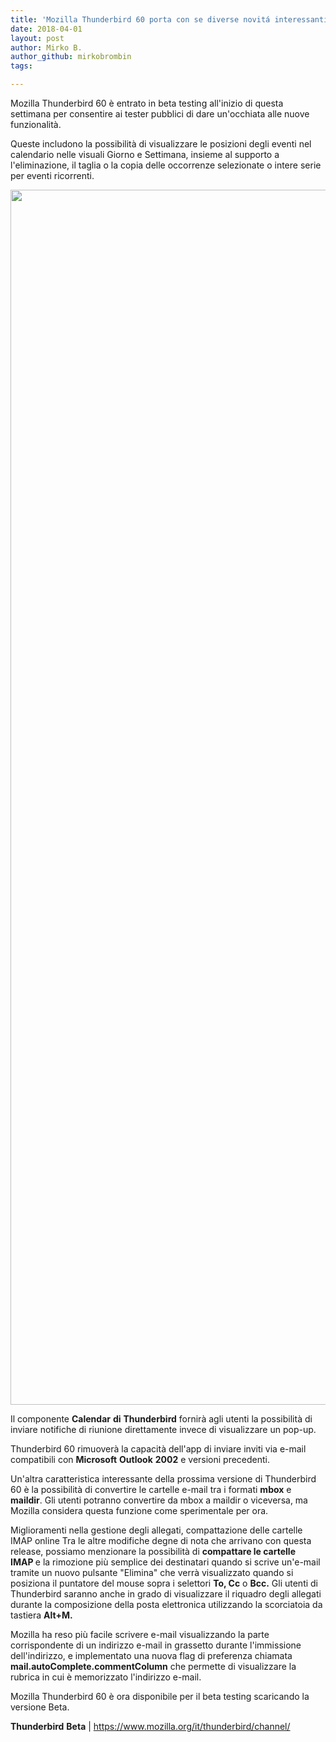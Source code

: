```yaml
---
title: 'Mozilla Thunderbird 60 porta con se diverse novitá interessanti'
date: 2018-04-01
layout: post
author: Mirko B.
author_github: mirkobrombin
tags:

---
```

<p>Mozilla Thunderbird 60 è entrato in beta testing all'inizio di questa settimana per consentire ai tester pubblici di dare un'occhiata alle nuove funzionalità.</p><p>Queste includono la possibilità di visualizzare le posizioni degli eventi nel calendario nelle visuali Giorno e Settimana, insieme al supporto a l'eliminazione, il taglia o la copia delle occorrenze selezionate o intere serie per eventi ricorrenti.</p><p><a href="https://linuxhub.it/wordpress/wp-content/uploads/2018/04/mozilla-thunderbird-60-to-bring-calendar-improvements-mbox-maildir-conversions-520493-2.jpg"><img class=" size-full wp-image-371" alt="" height="1944" src="https://linuxhub.it/wordpress/wp-content/uploads/2018/04/mozilla-thunderbird-60-to-bring-calendar-improvements-mbox-maildir-conversions-520493-2.jpg" width="2836" /></a></p><p>Il componente <strong>Calendar</strong> <strong>di</strong> <strong>Thunderbird</strong> fornirà agli utenti la possibilità di inviare notifiche di riunione direttamente invece di visualizzare un pop-up.</p><p>Thunderbird 60 rimuoverà la capacità dell'app di inviare inviti via e-mail compatibili con <strong>Microsoft</strong> <strong>Outlook</strong> <strong>2002</strong> e versioni precedenti.</p><p>Un'altra caratteristica interessante della prossima versione di Thunderbird 60 è la possibilità di convertire le cartelle e-mail tra i formati <strong>mbox</strong> e <strong>maildir</strong>. Gli utenti potranno convertire da mbox a maildir o viceversa, ma Mozilla considera questa funzione come sperimentale per ora.</p><p>Miglioramenti nella gestione degli allegati, compattazione delle cartelle IMAP online Tra le altre modifiche degne di nota che arrivano con questa release, possiamo menzionare la possibilità di <strong>compattare le cartelle IMAP&nbsp;</strong>e la rimozione più semplice dei destinatari quando si scrive un'e-mail tramite un nuovo pulsante "Elimina" che verrà visualizzato quando si posiziona il puntatore del mouse sopra i selettori <strong>To, Cc</strong> o <strong>Bcc.</strong> Gli utenti di Thunderbird saranno anche in grado di visualizzare il riquadro degli allegati durante la composizione della posta elettronica utilizzando la scorciatoia da tastiera <strong>Alt+M.</strong></p><p>Mozilla ha reso più facile scrivere e-mail visualizzando la parte corrispondente di un indirizzo e-mail in grassetto durante l'immissione dell'indirizzo, e implementato una nuova flag di preferenza chiamata <strong>mail.autoComplete.commentColumn</strong> che permette di visualizzare la rubrica in cui è memorizzato l'indirizzo e-mail.</p><p>Mozilla Thunderbird 60 è ora disponibile per il beta testing scaricando la versione Beta.</p><p><strong>Thunderbird</strong>&nbsp;<strong>Beta</strong> |&nbsp;<a href="https://www.mozilla.org/it/thunderbird/channel/">https://www.mozilla.org/it/thunderbird/channel/</a></p>